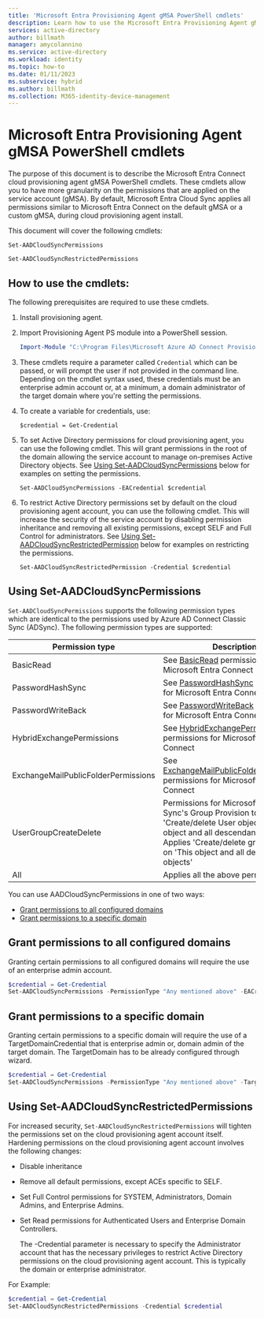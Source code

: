 ```yaml
---
title: 'Microsoft Entra Provisioning Agent gMSA PowerShell cmdlets'
description: Learn how to use the Microsoft Entra Provisioning Agent gMSA powershell cmdlets.
services: active-directory
author: billmath
manager: amycolannino
ms.service: active-directory
ms.workload: identity
ms.topic: how-to
ms.date: 01/11/2023
ms.subservice: hybrid
ms.author: billmath
ms.collection: M365-identity-device-management
---
```


# Microsoft Entra Provisioning Agent gMSA PowerShell cmdlets

The purpose of this document is to describe the Microsoft Entra Connect cloud provisioning agent gMSA PowerShell cmdlets. These cmdlets allow you to have more granularity on the permissions that are applied on the service account (gMSA). By default, Microsoft Entra Cloud Sync applies all permissions similar to Microsoft Entra Connect on the default gMSA or a custom gMSA, during cloud provisioning agent install.

This document will cover the following cmdlets:

`Set-AADCloudSyncPermissions`

`Set-AADCloudSyncRestrictedPermissions`

## How to use the cmdlets:

The following prerequisites are required to use these cmdlets.

1. Install provisioning agent.

2. Import Provisioning Agent PS module into a PowerShell session.

   ```powershell
   Import-Module "C:\Program Files\Microsoft Azure AD Connect Provisioning Agent\Microsoft.CloudSync.Powershell.dll"
   ```

3. These cmdlets require a parameter called `Credential` which can be passed, or will prompt the user if not provided in the command line. Depending on the cmdlet syntax used, these credentials must be an enterprise admin account or, at a minimum, a domain administrator of the target domain where you're setting the permissions. 

4. To create a variable for credentials, use:

   `$credential = Get-Credential`
   
5. To set Active Directory permissions for cloud provisioning agent, you can use the following cmdlet. This will grant permissions in the root of the domain allowing the service account to manage on-premises Active Directory objects. See [Using Set-AADCloudSyncPermissions](#using-set-aadcloudsyncpermissions) below for examples on setting the permissions.

   `Set-AADCloudSyncPermissions -EACredential $credential`

6. To restrict Active Directory permissions set by default on the cloud provisioning agent account, you can use the following cmdlet. This will increase the security of the service account by disabling permission inheritance and removing all existing permissions, except SELF and Full Control for administrators. See [Using Set-AADCloudSyncRestrictedPermission](#using-set-aadcloudsyncrestrictedpermissions) below for examples on restricting the permissions.

   `Set-AADCloudSyncRestrictedPermission -Credential $credential`

## Using Set-AADCloudSyncPermissions

`Set-AADCloudSyncPermissions` supports the following permission types which are identical to the permissions used by Azure AD Connect Classic Sync (ADSync). The following permission types are supported:

|Permission type|Description|
|-----|-----|
|BasicRead| See [BasicRead](../connect/how-to-connect-configure-ad-ds-connector-account.md#configure-basic-read-only-permissions) permissions for Microsoft Entra Connect|
|PasswordHashSync|See [PasswordHashSync](../connect/how-to-connect-configure-ad-ds-connector-account.md#permissions-for-password-hash-synchronization) permissions for Microsoft Entra Connect|
|PasswordWriteBack|See [PasswordWriteBack](../connect/how-to-connect-configure-ad-ds-connector-account.md#permissions-for-password-writeback) permissions for Microsoft Entra Connect|
|HybridExchangePermissions|See [HybridExchangePermissions](../connect/how-to-connect-configure-ad-ds-connector-account.md#permissions-for-exchange-hybrid-deployment) permissions for Microsoft Entra Connect|
|ExchangeMailPublicFolderPermissions| See [ExchangeMailPublicFolderPermissions](../connect/how-to-connect-configure-ad-ds-connector-account.md#permissions-for-exchange-mail-public-folders) permissions for Microsoft Entra Connect|
|UserGroupCreateDelete|Permissions for Microsoft Entra Cloud Sync's Group Provision to AD.  Applies 'Create/delete User objects' on 'This object and all descendant objects' and Applies 'Create/delete group objects' on 'This object and all descendant objects'|
|All| Applies all the above permissions|

You can use AADCloudSyncPermissions in one of two ways:
- [Grant permissions to all configured domains](#grant-permissions-to-all-configured-domains)
- [Grant permissions to a specific domain](#grant-permissions-to-a-specific-domain)

## Grant permissions to all configured domains

Granting certain permissions to all configured domains will require the use of an enterprise admin account.

```powershell
$credential = Get-Credential
Set-AADCloudSyncPermissions -PermissionType "Any mentioned above" -EACredential $credential 
```

## Grant permissions to a specific domain

Granting certain permissions to a specific domain will require the use of a TargetDomainCredential that is enterprise admin or, domain admin of the target domain. The TargetDomain has to be already configured through wizard.

```powershell
$credential = Get-Credential
Set-AADCloudSyncPermissions -PermissionType "Any mentioned above" -TargetDomain "FQDN of domain" -TargetDomainCredential $credential
```

## Using Set-AADCloudSyncRestrictedPermissions
For increased security, `Set-AADCloudSyncRestrictedPermissions` will tighten the permissions set on the cloud provisioning agent account itself. Hardening permissions on the cloud provisioning agent account involves the following changes: 

- Disable inheritance
- Remove all default permissions, except ACEs specific to SELF.
- Set Full Control permissions for SYSTEM, Administrators, Domain Admins, and Enterprise Admins.
- Set Read permissions for Authenticated Users and Enterprise Domain Controllers.
 
  The -Credential parameter is necessary to specify the Administrator account that has the necessary privileges to restrict Active Directory permissions on the cloud provisioning agent account. This is typically the domain or enterprise administrator.  
 
For Example: 

``` powershell
$credential = Get-Credential 
Set-AADCloudSyncRestrictedPermissions -Credential $credential  
```
